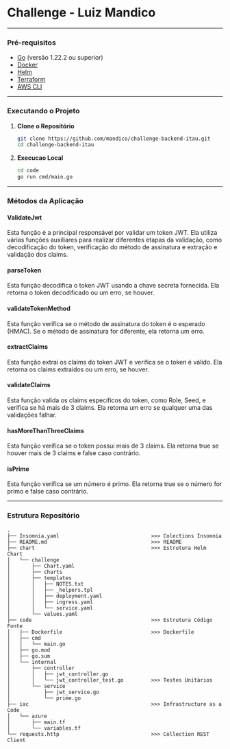 # Challenge - Luiz Mandico
---

### Pré-requisitos
- [Go](https://golang.org/doc/install) (versão 1.22.2 ou superior)
- [Docker](https://docs.docker.com/get-docker/)
- [Helm](https://helm.sh/docs/intro/install/)
- [Terraform](https://www.terraform.io/downloads.html)
- [AWS CLI](https://aws.amazon.com/cli/)

--- 
### Executando o Projeto

1. **Clone o Repositório**
   ```sh
   git clone https://github.com/mandico/challenge-backend-itau.git
   cd challenge-backend-itau
   ```

2. **Execucao Local**
   ```sh
   cd code
   go run cmd/main.go
   ```

---

### Métodos da Aplicação

#### ValidateJwt
Esta função é a principal responsável por validar um token JWT. Ela utiliza várias funções auxiliares para realizar diferentes etapas da validação, como decodificação do token, verificação do método de assinatura e extração e validação dos claims.

#### parseToken
Esta função decodifica o token JWT usando a chave secreta fornecida. Ela retorna o token decodificado ou um erro, se houver.

#### validateTokenMethod
Esta função verifica se o método de assinatura do token é o esperado (HMAC). Se o método de assinatura for diferente, ela retorna um erro.

#### extractClaims
Esta função extrai os claims do token JWT e verifica se o token é válido. Ela retorna os claims extraídos ou um erro, se houver.

#### validateClaims
Esta função valida os claims específicos do token, como Role, Seed, e verifica se há mais de 3 claims. Ela retorna um erro se qualquer uma das validações falhar.

#### hasMoreThanThreeClaims
Esta função verifica se o token possui mais de 3 claims. Ela retorna true se houver mais de 3 claims e false caso contrário.

#### isPrime
Esta função verifica se um número é primo. Ela retorna true se o número for primo e false caso contrário.

---

### Estrutura Repositório

```
.
├── Insomnia.yaml                              >>> Colections Insomnia
├── README.md                                  >>> README
├── chart                                      >>> Estrutura Helm Chart
│   └── challenge
│       ├── Chart.yaml
│       ├── charts
│       ├── templates
│       │   ├── NOTES.txt
│       │   ├── _helpers.tpl
│       │   ├── deployment.yaml
│       │   ├── ingress.yaml
│       │   └── service.yaml
│       └── values.yaml
├── code                                       >>> Estrutura Código Fonte
│   ├── Dockerfile                             >>> Dockerfile
│   ├── cmd
│   │   └── main.go
│   ├── go.mod
│   ├── go.sum
│   └── internal
│       ├── controller
│       │   ├── jwt_controller.go
│       │   └── jwt_controller_test.go         >>> Testes Unitários
│       └── service
│           ├── jwt_service.go
│           └── prime.go
├── iac                                        >>> Infrastructure as a Code
│   └── azure
│       ├── main.tf
│       └── variables.tf
└── requests.http                              >>> Collection REST Client
```
